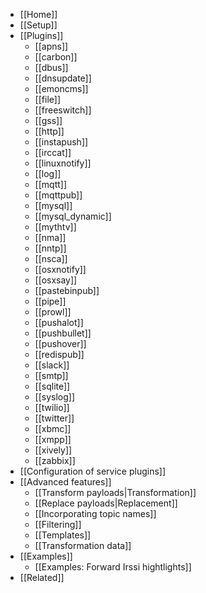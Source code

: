 * [[Home]]
* [[Setup]]
* [[Plugins]]
    * [[apns]]
    * [[carbon]]
    * [[dbus]]
    * [[dnsupdate]]
    * [[emoncms]]
    * [[file]]
    * [[freeswitch]]
    * [[gss]]
    * [[http]]
    * [[instapush]]
    * [[irccat]]
    * [[linuxnotify]]
    * [[log]]
    * [[mqtt]]
    * [[mqttpub]]
    * [[mysql]]
    * [[mysql_dynamic]]
    * [[mythtv]]
    * [[nma]]
    * [[nntp]]
    * [[nsca]]
    * [[osxnotify]]
    * [[osxsay]]
    * [[pastebinpub]]
    * [[pipe]]
    * [[prowl]]
    * [[pushalot]]
    * [[pushbullet]]
    * [[pushover]]
    * [[redispub]]
    * [[slack]]
    * [[smtp]]
    * [[sqlite]]
    * [[syslog]]
    * [[twilio]]
    * [[twitter]]
    * [[xbmc]]
    * [[xmpp]]
    * [[xively]]
    * [[zabbix]]
* [[Configuration of service plugins]]
* [[Advanced features]]
    * [[Transform payloads|Transformation]]
    * [[Replace payloads|Replacement]]
    * [[Incorporating topic names]]
    * [[Filtering]]
    * [[Templates]]
    * [[Transformation data]]
* [[Examples]]
    * [[Examples: Forward Irssi hightlights]]
* [[Related]]
